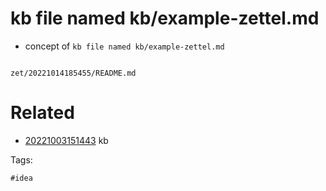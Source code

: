 # kb file named kb/example-zettel.md

- concept of `kb file named kb/example-zettel.md`

```
```

` zet/20221014185455/README.md `

# Related

- [20221003151443](/zet/20221003151443/README.md) kb

Tags:

    #idea
